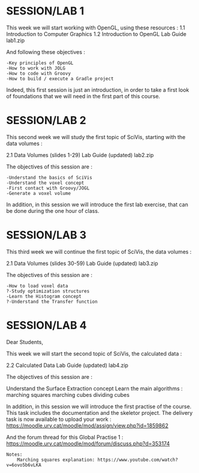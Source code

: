 SESSION/LAB 1
=============

This week we will start working with OpenGL, using these resources :
1.1 Introduction to Computer Graphics
1.2 Introduction to OpenGL
Lab Guide
lab1.zip

And following these objectives :

    -Key principles of OpenGL
    -How to work with JOLG
    -How to code with Groovy
    -How to build / execute a Gradle project

Indeed, this first session is just an introduction, in order to take a first look of foundations that we will need in the first part of this course.


SESSION/LAB 2
=============

This second week we will study the first topic of SciVis, starting with the data volumes :

2.1 Data Volumes (slides 1-29)
Lab Guide (updated)
lab2.zip

The objectives of this session are :

    -Understand the basics of SciVis
    -Understand the voxel concept
    -First contact with Groovy/JOGL
    -Generate a voxel volume

In addition, in this session we will introduce the first lab exercise, that can be done during the one hour of class.


SESSION/LAB 3
=============

This third week we will continue the first topic of SciVis, the data volumes :

2.1 Data Volumes (slides 30-59)
Lab Guide (updated)
lab3.zip

The objectives of this session are :

    -How to load voxel data
    ?-Study optimization structures
    -Learn the Histogram concept
    ?-Understand the Transfer function


SESSION/LAB 4
=============

Dear Students,

This week we will start the second topic of SciVis, the calculated data :

2.2 Calculated Data
Lab Guide (updated)
lab4.zip

The objectives of this session are :

Understand the Surface Extraction concept
Learn the main algorithms : 
    marching squares
    marching cubes
    dividing cubes

In addition, in this session we will introduce the first practise of the course. 
This task includes the documentation and the skeletor project. 
The delivery task is now available to upload your work : 
https://moodle.urv.cat/moodle/mod/assign/view.php?id=1859862

And the forum thread for this Global Practise 1 : 
https://moodle.urv.cat/moodle/mod/forum/discuss.php?d=353174

    Notes:
        Marching squares explanation: https://www.youtube.com/watch?v=6ovo5b6vLKA
